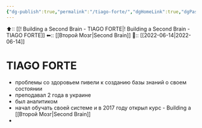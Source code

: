 ```yaml
---
{"dg-publish":true,"permalink":"/tiago-forte/","dgHomeLink":true,"dgPassFrontmatter":false}
---
```



⬆:: [[! Building a Second Brain - TIAGO FORTE|! Building a Second Brain - TIAGO FORTE]]
⬅:: [[Второй Мозг|Second Brain]]
📅:: [[2022-06-14|2022-06-14]]

# TIAGO FORTE
- проблемы со здоровьем пивели к созданию базы знаний о своем состоянии
- преподавал 2 года в украине
- был аналитиком
- начал обучать своей системе и в 2017 году открыл курс  - Building a [[Второй Мозг|Second Brain]]
- 